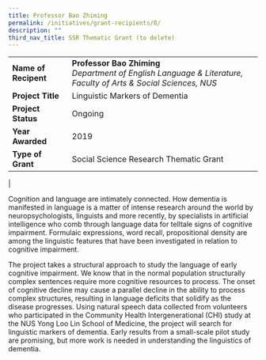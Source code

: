 ```yaml
---
title: Professor Bao Zhiming
permalink: /initiatives/grant-recipients/8/
description: ""
third_nav_title: SSR Thematic Grant (to delete)
---
```



|  |  |
|---|---|
| **Name of Recipent** | **Professor Bao Zhiming**<br>_Department of English Language & Literature, Faculty of Arts & Social Sciences, NUS_ |
| **Project Title** | Linguistic Markers of Dementia |
| **Project Status** | Ongoing |
| **Year Awarded** | 2019 |
| **Type of Grant** | Social Science Research Thematic Grant |
|

Cognition and language are intimately connected. How dementia is manifested in language is a matter of intense research around the world by neuropsychologists, linguists and more recently, by specialists in artificial intelligence who comb through language data for telltale signs of cognitive impairment. Formulaic expressions, word recall, propositional density are among the linguistic features that have been investigated in relation to cognitive impairment.

The project takes a structural approach to study the language of early cognitive impairment. We know that in the normal population structurally complex sentences require more cognitive resources to process. The onset of cognitive decline may cause a parallel decline in the ability to process complex structures, resulting in language deficits that solidify as the disease progresses. Using natural speech data collected from volunteers who participated in the Community Health Intergenerational (CHI) study at the NUS Yong Loo Lin School of Medicine, the project will search for linguistic markers of dementia. Early results from a small-scale pilot study are promising, but more work is needed in understanding the linguistics of dementia.